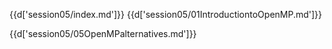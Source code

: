 {{d['session05/index.md']}}
{{d['session05/01IntroductiontoOpenMP.md']}}


{{d['session05/05OpenMPalternatives.md']}}
